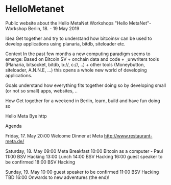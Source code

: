 # HelloMetanet
Public website about the Hello MetaNet Workshops
"Hello MetaNet"-Workshop
Berlin, 18. - 19 May 2019

 

Idea
Get together and try to understand how bitcoinsv can be used to develop applications using planaria, bitdb, siteloader etc.

Context
In the past few months a new computing paradigm seems to emerge:
Based on Bitcoin SV + onchain data and code + _unwriters tools (Planaria, bitsocket, bitdb, b://, c://, ..) + other tools (Moneybutton, siteloader, A.N.N.E, ...) this opens a whole new world of developing applications.

Goals
understand how everything fits together
doing so by developing small (or not so small) apps, websites, ..

How
Get together for a weekend in Berlin, learn, build and have fun doing so

 
Hello Meta
Bye http 

Agenda

Friday, 17. May
20:00 Welcome Dinner at Meta
http://www.restaurant-meta.de/

Saturday, 18. May
09:00 Meta Breakfast
10:00 Bitcoin as a computer - Paul
11:00 BSV Hacking
13:00 Lunch
14:00 BSV Hacking
16:00 guest speaker to be confirmed
18:00 BSV Hacking

Sunday, 19. May
10:00 guest speaker to be confirmed
11:00 BSV Hacking TBD
16:00 Onwards to new adventures (the end)!
